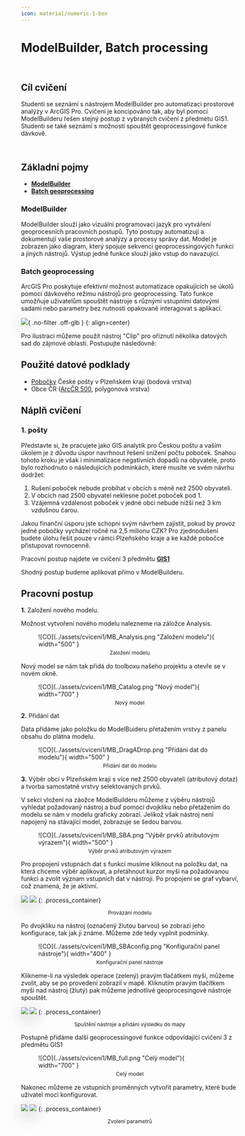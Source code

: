 ```yaml
---
icon: material/numeric-1-box
---
```


<style>
  .md-typeset__scrollwrap {text-align: center;}                                                      /* Zarovnani tabulek na stred */
  /* tbody {width: 100%;display: table;}                                                             /* Roztazeni tabulek na celou sirku */
  h2 {font-weight:700 !important;}                                                                   /* Pokus – zmena formatu nadpisu 2 */
  figcaption {font-size:12px;margin-top:5px !important;text-align:center;line-height:1.2em;}         /* Formatovani Popisku obrazku */
  hr.l1 {background-color:var(--md-primary-fg-color);height:2px;margin-bottom:3em !important;}       /* Formatovani Break Line – LEVEL 1 */
  /* img,iframe {box-shadow: 0 10px 16px 0 rgba(0,0,0,0.2),0 6px 20px 0 rgba(0,0,0,0.2) !important;} /* Stin pod obrazky a videi */
  img,iframe {filter:drop-shadow(0 10px 16px rgba(0,0,0,0.2)) drop-shadow(0 6px 20px rgba(0,0,0,0.2)) !important; object-fit:contain;} /* Stin pod obrazky a videi */

  /* TLACITKA */
  .md-button {text-align:center;transition: all .1s ease-in-out !important;}  /* Button – zarovnani textu */
  .md-button:hover {transform: scale(1.04);opacity:.8;background-color:var(--md-primary-fg-color) !important;border-color:var(--md-primary-fg-color) !important;color:var(--md-primary-bg-color) !important;/*filter: brightness(80%);*/}            /* Button Hover – animace zvetseni a zmeny barvy */
  .md-button:focus {opacity:.8;background-color:var(--md-primary-fg-color) !important;border-color:var(--md-primary-fg-color) !important;color:var(--md-primary-bg-color) !important;}                                                                /* Button Focus – stejny vzhled jako hover */
  .url-name {line-height:1.2;/*padding-top:5px !important;*/}                 /* Button s URL */
  .url-name span:first-child {font-size:.7em; font-weight:300;}               /* Button s URL – format*/
  .url-name span.twemoji {vertical-align:-0px;}                               /* Button s URL – zarovnani ikony*/
  .md-button.button_smaller {font-size:smaller; padding:1px 5px;}             /* Mensi button (bez URL) */

  /* FLEXBOXY */
  .process_container {display:flex !important; justify-content:center; align-items:center; column-gap:calc((100vw * 0.03) - 6px);} /* Kontejner pro content = FlexBox */
  .process_container div {display:flex;}                                                                                           /* Obsah (obrazky a sipky) */
  .process_container .process_icon {width:/*40px*/calc((100vw * 0.01) + 25px); flex-shrink:0;filter:none !important;}              /* Velikost ikony (bacha na mobily) */
  .process_container img {max-height:150px;}                                                                                       /* Obrazky ve flexboxech maji maximalni vysku */

  code.AGPF {border:2px solid var(--md-primary-fg-color);padding:.1em .4em !important;/*transition: all .1s ease-in-out !important; display:inline-block !important;*/}
  code.AGPF .twemoji {vertical-align:-10% !important;}
</style>

<!-- Definice sipky do FlexBoxu (pro referenci) – UZ NENI TREBA
<svg style="display: none" version="2.0">
  <defs>
    <symbol id="rect-arrow-right" viewBox="0 0 24 24">
      <path d="M5,21A2,2 0 0,1 3,19V5A2,2 0 0,1 5,3H19A2,2 0 0,1 21,5V19C21,20.11 20.1,21 19,21H5M6,13H14.5L11,16.5L12.42,17.92L18.34,12L12.42,6.08L11,7.5L14.5,11H6V13Z"
        style="fill:var(--md-primary-fg-color)" />
    </symbol>
    <symbol id="caret-right" height="1em" viewBox="0 0 256 512">
      <path d="M246.6 278.6c12.5-12.5 12.5-32.8 0-45.3l-128-128c-9.2-9.2-22.9-11.9-34.9-6.9s-19.8 16.6-19.8 29.6l0 256c0 12.9 7.8 24.6 19.8 29.6s25.7 2.2 34.9-6.9l128-128z" style="fill:var(--md-primary-fg-color)" />
    </symbol>
  <defs>
</svg> -->

# ModelBuilder, Batch processing

<hr class="l1">

## Cíl cvičení

Studenti se seznámí s nástrojem ModelBuilder pro automatizaci prostorové analýzy v ArcGIS Pro. Cvičení je koncipováno tak, aby byl pomocí ModelBuilderu řešen stejný postup z vybraných cvičení z předmetu GIS1. Studenti se také seznámí s možností spouštět geoprocessingové funkce dávkově.

<hr class="l1">

## Základní pojmy

- [**ModelBuilder**](https://pro.arcgis.com/en/pro-app/latest/help/analysis/geoprocessing/modelbuilder/what-is-modelbuilder-.htm)
- [**Batch geoprocessing**](https://pro.arcgis.com/en/pro-app/latest/help/analysis/geoprocessing/basics/batch-geoprocessing.htm)

### ModelBuilder

ModelBuilder slouží jako vizuální programovací jazyk pro vytváření geoprocesních pracovních postupů. Tyto postupy automatizují a dokumentují vaše prostorové analýzy a procesy správy dat. Model je zobrazen jako diagram, který spojuje sekvenci geoprocessingových funkcí a jiných nástrojů. Výstup jedné funkce slouží jako vstup do navazující.

### Batch geoprocessing

ArcGIS Pro poskytuje efektivní možnost automatizace opakujících se úkolů pomocí dávkového režimu nástrojů pro geoprocessing. Tato funkce umožňuje uživatelům spouštět nástroje s různými vstupními datovými sadami nebo parametry bez nutnosti opakovaně interagovat s aplikací.

![](../assets/cviceni1/BatchProcessing.png){ .no-filter .off-glb }
{: align=center}

Pro ilustraci můžeme použít nástroj "Clip" pro oříznutí několika datových sad do zájmové oblasti. Postupujte následovně:

## Použité datové podklady

- [Pobočky](../assets/cviceni3/PobockyCP_PlzenskyKraj.zip) České pošty v Plzeňském kraji (bodová vrstva)
- Obce ČR ([ArcČR 500](../../data/#arccr-500), polygonová vrstva)

## Náplň cvičení

### 1. pošty

Představte si, že pracujete jako GIS analytik pro Českou poštu a vaším úkolem je z důvodu úspor navrhnout řešení snížení počtu poboček. Snahou tohoto kroku je však i minimalizace negativních dopadů na obyvatele, proto bylo rozhodnuto o následujících podmínkách, které musíte ve svém návrhu dodržet:

1. Rušení poboček nebude probíhat v obcích s méně než 2500 obyvateli.
2. V obcích nad 2500 obyvatel neklesne počet poboček pod 1.
3. Vzájemná vzdálenost poboček v jedné obci nebude nižší než 3 km vzdušnou čarou.

Jakou finanční úsporu jste schopni svým návrhem zajistit, pokud by provoz jedné pobočky vycházel ročně na 2,5 milionu CZK? Pro zjednodušení budete úlohu řešit pouze v rámci Plzeňského kraje a ke každé pobočce přistupovat rovnocenně.

Pracovní postup najdete ve cvičení 3 předmětu [**GIS1**](https://k155cvut.github.io/gis-1/cviceni/cviceni3/)

Shodný postup budeme aplikovat přímo v ModelBuilderu.

## Pracovní postup

**1.** Založení nového modelu.

Možnost vytvoření nového modelu nalezneme na záložce Analysis.

<figure markdown>
![CO](../assets/cviceni1/MB_Analysis.png "Založení modelu"){ width="500" }
    <figcaption>Založení modelu</figcaption>
</figure>

Nový model se nám tak přidá do toolboxu našeho projektu a otevře se v novém okně.

<figure markdown>
![CO](../assets/cviceni1/MB_Catalog.png "Nový model"){ width="700" }
    <figcaption>Nový model</figcaption>
</figure>

**2.** Přidání dat

Data přidáme jako položku do ModelBuideru přetažením vrstvy z panelu obsahu do plátna modelu.

<figure markdown>
![CO](../assets/cviceni1/MB_DragADrop.png "Přidání dat do modelu"){ width="500" }
    <figcaption>Přidání dat do modelu</figcaption>
</figure>

**3.** Výběr obcí v Plzeňském kraji s více než 2500 obyvateli (atributový dotaz) a tvorba samostatné vrstvy selektovaných prvků.

V sekci vložení na záožce ModelBuilderu můžeme z výběru nástrojů vyhledat požadovaný nástroj a buď pomocí dvojkliku nebo přetažením do modelu se nám v modelu graficky zobrazí. Jelikož však nástroj není napojený na stávající model, zobrazuje se šedou barvou.

<figure markdown>
![CO](../assets/cviceni1/MB_SBA.png "Výběr prvků atributovým výrazem"){ width="500" }
    <figcaption>Výběr prvků atributovým výrazem</figcaption>
</figure>

Pro propojení vstupnách dat s funkcí musíme kliknout na položku dat, na která chceme výběr aplikovat, a přetáhnout kurzor myši na požadovanou funkci a zvolit význam vstupních dat v nástroji. Po propojení se graf vybarví, což znamená, že je aktivní.

![](../assets/cviceni1/MB_connect.png)
![](../assets/cviceni1/MB_connectDone.png)
{: .process_container}

<figcaption>Provázání modelu</figcaption>

Po dvojkliku na nástroj (označený žlutou barvou) se zobrazí jeho konfigurace, tak jak ji známe. Můžeme zde tedy vyplnit podmínky.

<figure markdown>
![CO](../assets/cviceni1/MB_SBAconfig.png "Konfigurační panel nástroje"){ width="400" }
    <figcaption>Konfigurační panel nástroje</figcaption>
</figure>

Klikneme-li na výsledek operace (zelený) pravým tlačátkem myši, můžeme zvolit, aby se po provedení zobrazil v mapě. Kliknutím pravým tlačítkem myši nad nástroj (žlutý) pak můžeme jednotlivé geoprocesingové nástroje spouštět.

![](../assets/cviceni1/MB_Add2Display.png)
![](../assets/cviceni1/MB_run.png)
{: .process_container}

<figcaption>Spuštění nástroje a přidání výsledku do mapy</figcaption>

Postupně přidáme další geoprocessingové funkce odpovídající cvičení 3 z předmětu GIS1

<figure markdown>
![CO](../assets/cviceni1/MB_full.png "Celý model"){ width="700" }
    <figcaption>Celý model</figcaption>
</figure>

Nakonec můžeme ze vstupních proměnných vytvořit parametry, které bude uživatel moci konfigurovat.

![](../assets/cviceni1/MB_parameter.png)
![](../assets/cviceni1/MB_paramExp.png)
{: .process_container}

<figcaption>Zvolení parametrů</figcaption>
